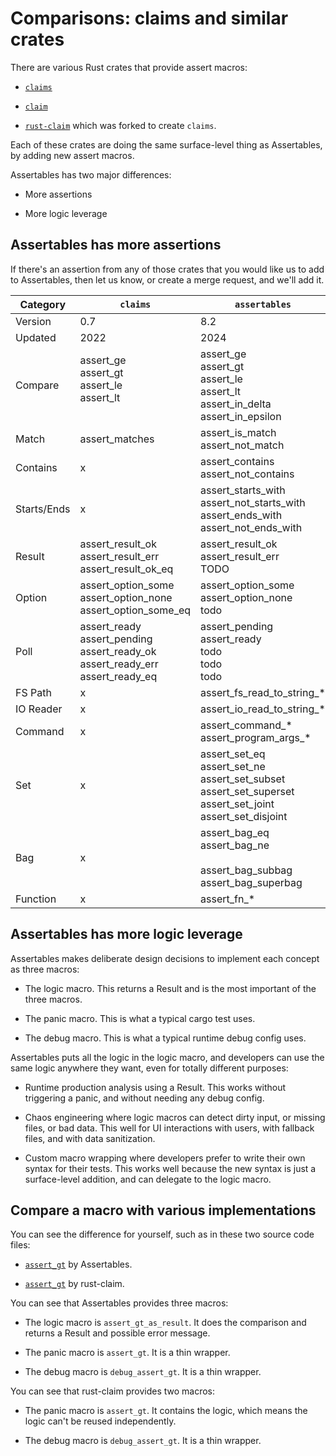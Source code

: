 # Comparisons: claims and similar crates

There are various Rust crates that provide assert macros:

* [`claims`](https://crates.io/crates/claims)

* [`claim`](https://crates.io/crates/claim)

* [`rust-claim`](https://crates.io/crates/rust-claim) which was forked to create `claims`.

Each of these crates are doing the same surface-level thing as Assertables, by adding new assert macros.

Assertables has two major differences:

* More assertions

* More logic leverage


## Assertables has more assertions

If there's an assertion from any of those crates that you would like us to add to Assertables, then let us know, or create a merge request, and we'll add it.

| Category  | `claims` | `assertables` |
|---------|--------|-------------|
| Version |  0.7 | 8.2 |
| Updated | 2022 | 2024 |
| Compare  | assert_ge <br> assert_gt <br> assert_le <br> assert_lt<br><br> | assert_ge <br> assert_gt <br> assert_le <br> assert_lt <br> assert_in_delta <br> assert_in_epsilon |
| Match    | assert_matches <br> | assert_is_match <br> assert_not_match |
| Contains | x | assert_contains <br> assert_not_contains |
| Starts/Ends | x | assert_starts_with <br> assert_not_starts_with <br> assert_ends_with <br> assert_not_ends_with |
| Result  | assert_result_ok <br> assert_result_err <br> assert_result_ok_eq | assert_result_ok <br> assert_result_err <br> TODO |
| Option  | assert_option_some <br> assert_option_none <br> assert_option_some_eq | assert_option_some <br> assert_option_none <br> todo |
| Poll    | assert_ready <br> assert_pending <br> assert_ready_ok<br> assert_ready_err <br> assert_ready_eq | assert_pending <br> assert_ready <br> todo <br> todo <br> todo |
| FS Path  | x | assert_fs_read_to_string_* |
| IO Reader  | x | assert_io_read_to_string_* |
| Command | x | assert_command_* <br> assert_program_args_* |
| Set     | x | assert_set_eq <br> assert_set_ne <br> assert_set_subset <br> assert_set_superset <br> assert_set_joint <br> assert_set_disjoint |
| Bag     | x | assert_bag_eq <br> assert_bag_ne<br> <br> assert_bag_subbag <br> assert_bag_superbag |
| Function | x | assert_fn_* |


## Assertables has more logic leverage

Assertables makes deliberate design decisions to implement each concept as three macros:

* The logic macro. This returns a Result and is the most important of the three macros.

* The panic macro. This is what a typical cargo test uses.

* The debug macro. This is what a typical runtime debug config uses.

Assertables puts all the logic in the logic macro, and developers can use the same logic anywhere they want, even for totally different purposes:

* Runtime production analysis using a Result. This works without triggering a panic, and without needing any debug config.

* Chaos engineering where logic macros can detect dirty input, or missing files, or bad data. This well for UI interactions with users, with fallback files, and with data sanitization.

* Custom macro wrapping where developers prefer to write their own syntax for their tests. This works well because the new syntax is just a surface-level addition, and can delegate to the logic macro.


## Compare a macro with various implementations

You can see the difference for yourself, such as in these two source code files:

* [`assert_gt`](https://github.com/SixArm/assertables-rust-crate/blob/main/src/assert_gt.rs) by Assertables.

* [`assert_gt`](https://crates.io/crates/rust-claim) by rust-claim.

You can see that Assertables provides three macros:

* The logic macro is `assert_gt_as_result`. It does the comparison and returns a Result and possible error message.

* The panic macro is `assert_gt`. It is a thin wrapper.

* The debug macro is `debug_assert_gt`. It is a thin wrapper.

You can see that rust-claim provides two macros:

* The panic macro is `assert_gt`. It contains the logic, which means the logic can't be reused independently.

* The debug macro is `debug_assert_gt`. It is a thin wrapper.
